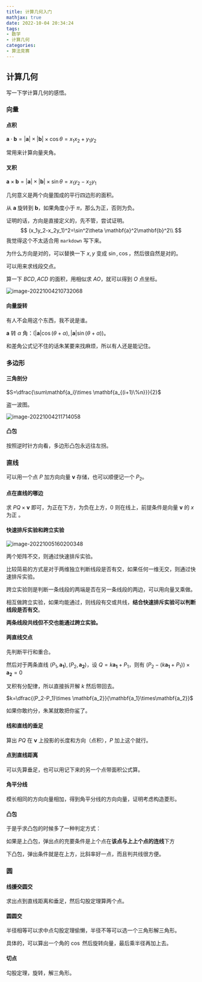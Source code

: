 ```yaml
---
title: 计算几何入门
mathjax: true
date: 2022-10-04 20:34:24
tags:
- 数学
- 计算几何
categories:
- 算法竞赛
---
```


## 计算几何

写一下学计算几何的感悟。

### 向量

#### 点积

$\mathbf{a} \cdot \mathbf{b} = |\mathbf{a}|\times|\mathbf{b}| \times \cos\theta = x_1x_2+y_1y_2$

常用来计算向量夹角。

#### 叉积

$\mathbf{a} \times \mathbf{b} = |\mathbf{a}|\times |\mathbf{b}|\times \sin\theta = x_1y_2-x_2y_1$

几何意义是两个向量围成的平行四边形的面积。

从 $\mathbf{a}$ 旋转到 $\mathbf{b}$，如果角度小于 $\pi$，那么为正，否则为负。

证明的话，方向是直接定义的，先不管，尝试证明。
$$
(x_1y_2-x_2y_1)^2=\sin^2\theta \mathbf{a}^2\mathbf{b}^2\\
$$
我觉得这个不太适合用 `markdown` 写下来。

为什么方向是对的，可以替换一下 $x,y$ 变成 $\sin,\cos$，然后很自然是对的。

可以用来求线段交点。

算一下 $BCD,ACD$ 的面积，用相似求 $AO$，就可以得到 $O$ 点坐标。

![image-20221004210732068](https://raw.githubusercontent.com/huan-yp/image_space/master/202210042107116.png)

#### 向量旋转

有人不会用这个东西，我不说是谁。

$\mathbf{a}$ 转 $\alpha$ 角：$(|\mathbf{a}|\cos(\theta+\alpha),|\mathbf{a}|\sin(\theta+\alpha))$。

和差角公式记不住的话朱某要来找麻烦，所以有人还是能记住。

### 多边形

#### 三角剖分

$S=\dfrac{\sum\mathbf{a_i}\times \mathbf{a_{(i+1)\%n}}}{2}$

盗一波图。

![image-20221004211714058](https://raw.githubusercontent.com/huan-yp/image_space/master/202210042117115.png)

#### 凸包

按照逆时针方向看，多边形凸包永远往左拐。

### 直线

可以用一个点 $P$ 加方向向量 $\mathbf{v}$ 存储，也可以顺便记一个 $P_2$。

#### 点在直线的哪边

求 $PQ\times \mathbf{v}$ 即可，为正在下方，为负在上方，$0$ 则在线上，前提条件是向量 $\mathbf{v}$ 的 $x$ 为正 。

#### 快速排斥实验和跨立实验

![image-20221005160200348](https://raw.githubusercontent.com/huan-yp/image_space/master/202210051602392.png)

两个矩阵不交，则通过快速排斥实验。

比较简易的方式是对于两维独立判断线段是否有交，如果任何一维无交，则通过快速排斥实验。

跨立实验则是判断一条线段的两端是否在另一条线段的两边，可以用向量叉乘做。

相互做跨立实验，如果均能通过，则线段有交或共线，**结合快速排斥实验可以判断线段是否有交**。

**两条线段共线但不交也能通过跨立实验。**

#### 两直线交点

先判断平行和重合。

然后对于两条直线 $(P_1,\mathbf{a_1}),(P_2,\mathbf{a_2})$，设 $Q=k\mathbf{a_1}+P_1$，则有 $(P_2-(k\mathbf{a_1}+P_1))\times \mathbf{a_2}=0$

叉积有分配律，所以直接拆开解 $k$ 然后带回去。

$k=\dfrac{(P_2-P_1)\times \mathbf{a_2}}{\mathbf{a_1}\times\mathbf{a_2}}$

如果你敢约分，朱某就敢把你鲨了。

#### 线和直线的垂足

算出 $PQ$ 在 $\mathbf{v}$ 上投影的长度和方向（点积），$P$ 加上这个就行。

#### 点到直线距离

可以先算垂足，也可以用记下来的另一个点带面积公式算。

#### 角平分线

模长相同的方向向量相加，得到角平分线的方向向量，证明考虑构造菱形。

#### 凸包

于是乎求凸包的时候多了一种判定方式：

如果是上凸包，弹出点的充要条件是上个点在**该点与上上个点的连线**下方

下凸包，弹出条件就是在上方，比斜率好一点，而且判共线很方便。

### 圆

#### 线~~援交~~圆交

求出点到直线距离和垂足，然后勾股定理算两个点。

#### 圆圆交

半径相等可以求中点勾股定理偷懒，半径不等可以选一个三角形解三角形。

具体的，可以算出一个角的 $\cos$ 然后旋转向量，最后乘半径再加上去。

#### 切点

勾股定理，旋转，解三角形。

